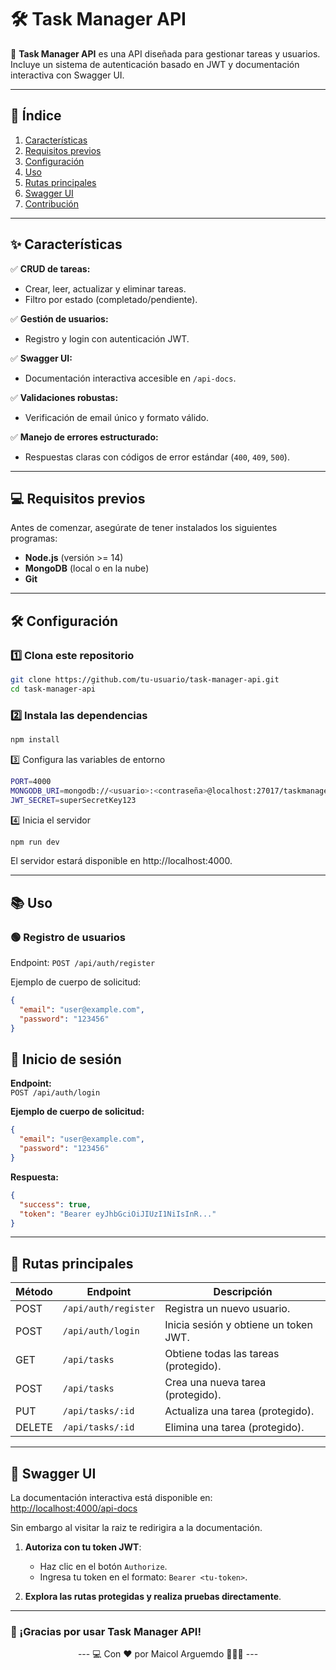 # 🛠️ Task Manager API

🚀 **Task Manager API** es una API diseñada para gestionar tareas y usuarios. Incluye un sistema de autenticación basado en JWT y documentación interactiva con Swagger UI.

---

## 📑 **Índice**
1. [Características](#-características)
2. [Requisitos previos](#-requisitos-previos)
3. [Configuración](#-configuración)
4. [Uso](#-uso)
5. [Rutas principales](#-rutas-principales)
6. [Swagger UI](#-swagger-ui)
7. [Contribución](#-contribución)

---

## ✨ **Características**

✅ **CRUD de tareas:**  
- Crear, leer, actualizar y eliminar tareas.  
- Filtro por estado (completado/pendiente).  

✅ **Gestión de usuarios:**  
- Registro y login con autenticación JWT.  

✅ **Swagger UI:**  
- Documentación interactiva accesible en `/api-docs`.  

✅ **Validaciones robustas:**  
- Verificación de email único y formato válido.  

✅ **Manejo de errores estructurado:**  
- Respuestas claras con códigos de error estándar (`400`, `409`, `500`).

---

## 💻 **Requisitos previos**

Antes de comenzar, asegúrate de tener instalados los siguientes programas:

- **Node.js** (versión >= 14)
- **MongoDB** (local o en la nube)
- **Git**

---

## 🛠️ **Configuración**

### 1️⃣ **Clona este repositorio**

```bash
git clone https://github.com/tu-usuario/task-manager-api.git
cd task-manager-api
```

### 2️⃣ Instala las dependencias


```bash
npm install
```

3️⃣ Configura las variables de entorno

```bash
PORT=4000
MONGODB_URI=mongodb://<usuario>:<contraseña>@localhost:27017/taskmanagerdb
JWT_SECRET=superSecretKey123
```

4️⃣ Inicia el servidor


```bash
npm run dev
```

El servidor estará disponible en http://localhost:4000.


---
## 📚 **Uso** 
### 🟢 Registro de usuarios

Endpoint:
`POST /api/auth/register`

Ejemplo de cuerpo de solicitud:
```json
{
  "email": "user@example.com",
  "password": "123456"
}
```

## 🔑 Inicio de sesión

**Endpoint:**  
`POST /api/auth/login`

**Ejemplo de cuerpo de solicitud:**
```json
{
  "email": "user@example.com",
  "password": "123456"
}
```
**Respuesta:**
```json
{
  "success": true,
  "token": "Bearer eyJhbGciOiJIUzI1NiIsInR..."
}
```
--- 
## 📜 Rutas principales

| **Método** | **Endpoint**          | **Descripción**                           |
|------------|-----------------------|-------------------------------------------|
| POST       | `/api/auth/register`  | Registra un nuevo usuario.                |
| POST       | `/api/auth/login`     | Inicia sesión y obtiene un token JWT.     |
| GET        | `/api/tasks`          | Obtiene todas las tareas (protegido).     |
| POST       | `/api/tasks`          | Crea una nueva tarea (protegido).         |
| PUT        | `/api/tasks/:id`      | Actualiza una tarea (protegido).          |
| DELETE     | `/api/tasks/:id`      | Elimina una tarea (protegido).            |


---
## 🧩 Swagger UI

La documentación interactiva está disponible en:  
[http://localhost:4000/api-docs](http://localhost:4000/api-docs)

Sin embargo al visitar la raiz te redirigira a la documentación.

1. **Autoriza con tu token JWT**:
   - Haz clic en el botón `Authorize`.
   - Ingresa tu token en el formato: `Bearer <tu-token>`.

2. **Explora las rutas protegidas y realiza pruebas directamente**.
---

### 🚀 ¡Gracias por usar Task Manager API!

<div align="center">
---
💻 Con ❤️ por Maicol Arguemdo 🧑🏻‍💻
---
</div> 

